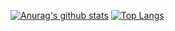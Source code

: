 [![Anurag's github stats](https://github-readme-stats.vercel.app/api?username=iaGuoZhi&count_private=true&show_icons=&theme=dark)](https://github.com/anuraghazra/github-readme-stats)
[![Top Langs](https://github-readme-stats.vercel.app/api/top-langs/?username=iaGuoZhi&layout=compact)](https://github.com/anuraghazra/github-readme-stats)